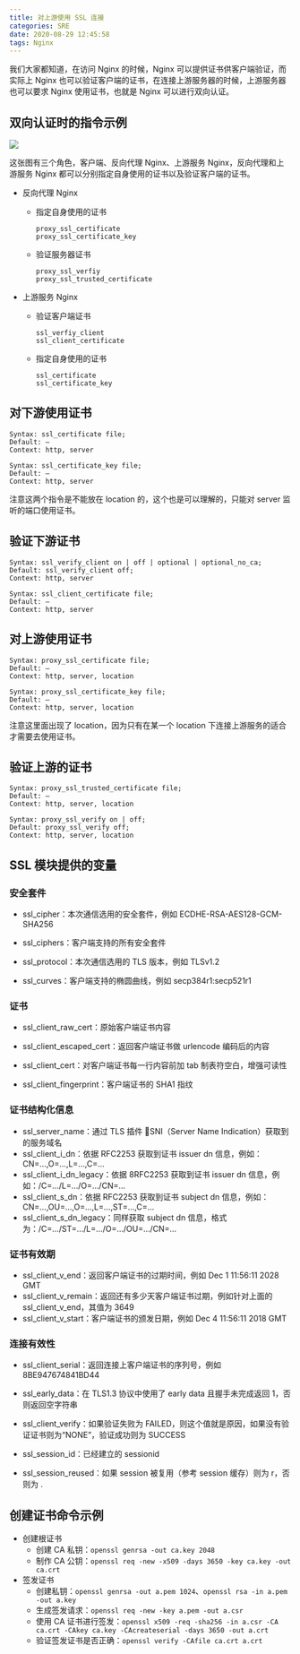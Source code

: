 ```yaml
---
title: 对上游使用 SSL 连接
categories: SRE
date: 2020-08-29 12:45:58
tags: Nginx
---
```


我们大家都知道，在访问 Nginx 的时候，Nginx 可以提供证书供客户端验证，而实际上 Nginx 也可以验证客户端的证书，在连接上游服务器的时候，上游服务器也可以要求 Nginx 使用证书，也就是 Nginx 可以进行双向认证。

<!-- more -->

## 双向认证时的指令示例

![](https://s3plus.meituan.net/v1/mss_f32142e8d47149129e9550e929704625/yzz-test-image/20200622144902)

这张图有三个角色，客户端、反向代理 Nginx、上游服务 Nginx，反向代理和上游服务 Nginx 都可以分别指定自身使用的证书以及验证客户端的证书。

- 反向代理 Nginx

  - 指定自身使用的证书

    ```nginx
    proxy_ssl_certificate
    proxy_ssl_certificate_key
    ```

  - 验证服务器证书

    ```nginx
    proxy_ssl_verfiy
    proxy_ssl_trusted_certificate
    ```

- 上游服务 Nginx

  - 验证客户端证书

    ```nginx
    ssl_verfiy_client
    ssl_client_certificate
    ```

  - 指定自身使用的证书

    ```nginx
    ssl_certificate
    ssl_certificate_key
    ```

## 对下游使用证书

```nginx
Syntax: ssl_certificate file;
Default: —
Context: http, server

Syntax: ssl_certificate_key file;
Default: —
Context: http, server
```

注意这两个指令是不能放在 location 的，这个也是可以理解的，只能对 server 监听的端口使用证书。

## 验证下游证书

```nginx
Syntax: ssl_verify_client on | off | optional | optional_no_ca;
Default: ssl_verify_client off; 
Context: http, server

Syntax: ssl_client_certificate file;
Default: —
Context: http, server
```

## 对上游使用证书

```nginx
Syntax: proxy_ssl_certificate file;
Default: —
Context: http, server, location

Syntax: proxy_ssl_certificate_key file;
Default: —
Context: http, server, location
```

注意这里面出现了 location，因为只有在某一个 location 下连接上游服务的适合才需要去使用证书。

## 验证上游的证书

```nginx
Syntax: proxy_ssl_trusted_certificate file;
Default: —
Context: http, server, location

Syntax: proxy_ssl_verify on | off;
Default: proxy_ssl_verify off; 
Context: http, server, location
```

## SSL 模块提供的变量

### 安全套件

- ssl_cipher：本次通信选用的安全套件，例如 ECDHE-RSA-AES128-GCM-SHA256 

- ssl_ciphers：客户端支持的所有安全套件

- ssl_protocol：本次通信选用的 TLS 版本，例如 TLSv1.2

- ssl_curves：客户端支持的椭圆曲线，例如 secp384r1:secp521r1

### 证书

- ssl_client_raw_cert：原始客户端证书内容

- ssl_client_escaped_cert：返回客户端证书做 urlencode 编码后的内容

- ssl_client_cert：对客户端证书每一行内容前加 tab 制表符空白，增强可读性

- ssl_client_fingerprint：客户端证书的 SHA1 指纹

### 证书结构化信息

- ssl_server_name：通过 TLS 插件 SNI（Server Name Indication）获取到的服务域名
- ssl_client_i_dn：依据 RFC2253 获取到证书 issuer dn 信息，例如：CN=…,O=…,L=…,C=…
- ssl_client_i_dn_legacy：依据 8RFC2253 获取到证书 issuer dn 信息，例如：/C=…/L=…/O=…/CN=…
- ssl_client_s_dn：依据 RFC2253 获取到证书 subject dn 信息，例如：CN=…,OU=…,O=…,L=…,ST=…,C=…
- ssl_client_s_dn_legacy：同样获取 subject dn 信息，格式为：/C=…/ST=…/L=…/O=…/OU=…/CN=…

### 证书有效期

- ssl_client_v_end：返回客户端证书的过期时间，例如 Dec 1 11:56:11 2028 GMT
- ssl_client_v_remain：返回还有多少天客户端证书过期，例如针对上面的 ssl_client_v_end，其值为 3649
- ssl_client_v_start：客户端证书的颁发日期，例如 Dec 4 11:56:11 2018 GMT

### 连接有效性

- ssl_client_serial：返回连接上客户端证书的序列号，例如 8BE947674841BD44

- ssl_early_data：在 TLS1.3 协议中使用了 early data 且握手未完成返回 1，否则返回空字符串
- ssl_client_verify：如果验证失败为 FAILED，则这个值就是原因，如果没有验证证书则为“NONE”，验证成功则为 SUCCESS
- ssl_session_id：已经建立的 sessionid
- ssl_session_reused：如果 session 被复用（参考 session 缓存）则为 r，否则为 .

## 创建证书命令示例

- 创建根证书
  - 创建 CA 私钥：`openssl genrsa -out ca.key 2048`
  - 制作 CA 公钥：`openssl req -new -x509 -days 3650 -key ca.key -out ca.crt`
- 签发证书
  - 创建私钥：`openssl genrsa -out a.pem 1024`、`openssl rsa -in a.pem -out a.key`
  - 生成签发请求：`openssl req -new -key a.pem -out a.csr`
  - 使用 CA 证书进行签发：`openssl x509 -req -sha256 -in a.csr -CA ca.crt -CAkey ca.key -CAcreateserial -days 3650 -out a.crt`
  - 验证签发证书是否正确：`openssl verify -CAfile ca.crt a.crt`